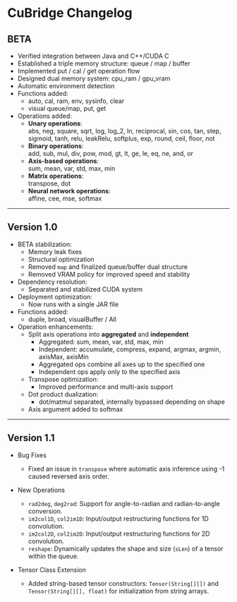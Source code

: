 # CuBridge Changelog

## BETA

- Verified integration between Java and C++/CUDA C  
- Established a triple memory structure: queue / map / buffer  
- Implemented put / cal / get operation flow  
- Designed dual memory system: cpu_ram / gpu_vram  
- Automatic environment detection  
- Functions added:
  - auto, cal, ram, env, sysinfo, clear
  - visual queue/map, put, get
- Operations added:
  - **Unary operations**:  
    abs, neg, square, sqrt, log, log_2, ln, reciprocal, sin, cos, tan, step, sigmoid, tanh, relu, leakRelu, softplus, exp, round, ceil, floor, not
  - **Binary operations**:  
    add, sub, mul, div, pow, mod, gt, lt, ge, le, eq, ne, and, or
  - **Axis-based operations**:  
    sum, mean, var, std, max, min
  - **Matrix operations**:  
    transpose, dot
  - **Neural network operations**:  
    affine, cee, mse, softmax

---

## Version 1.0

- BETA stabilization:
  - Memory leak fixes
  - Structural optimization
  - Removed `map` and finalized queue/buffer dual structure
  - Removed VRAM policy for improved speed and stability
- Dependency resolution:
  - Separated and stabilized CUDA system
- Deployment optimization:
  - Now runs with a single JAR file
- Functions added:
  - duple, broad, visualBuffer / All
- Operation enhancements:
  - Split axis operations into **aggregated** and **independent**
    - Aggregated: sum, mean, var, std, max, min
    - Independent: accumulate, compress, expand, argmax, argmin, axisMax, axisMin
    - Aggregated ops combine all axes up to the specified one
    - Independent ops apply only to the specified axis
  - Transpose optimization:
    - Improved performance and multi-axis support
  - Dot product dualization:
    - dot/matmul separated, internally bypassed depending on shape
  - Axis argument added to softmax

---

## Version 1.1

- Bug Fixes
  - Fixed an issue in `transpose` where automatic axis inference using -1 caused reversed axis order.

- New Operations
  - `rad2deg`, `deg2rad`: Support for angle-to-radian and radian-to-angle conversion.
  - `im2col1D`, `col2im1D`: Input/output restructuring functions for 1D convolution.
  - `im2col2D`, `col2im2D`: Input/output restructuring functions for 2D convolution.
  - `reshape`: Dynamically updates the shape and size (`sLen`) of a tensor within the queue.

- Tensor Class Extension
  - Added string-based tensor constructors: `Tensor(String[][])` and `Tensor(String[][], float)` for initialization from string arrays.
